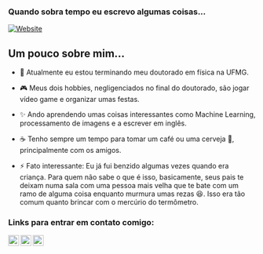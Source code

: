 ### Quando sobra tempo eu escrevo algumas coisas...

[![Website](https://img.shields.io/badge/Site%20Pessoal-RGivisiez-red?style=flat&for-the-badge&logo=github)][mysite]

## Um pouco sobre mim...
	
- 🥼 Atualmente eu estou terminando meu doutorado em física na UFMG.

- 🎮 Meus dois hobbies, negligenciados no final do doutorado, são jogar vídeo game e organizar umas festas.

- ✨ Ando aprendendo umas coisas interessantes como Machine Learning, processamento de imagens e a escrever em inglês.

- ☕ Tenho sempre um tempo para tomar um café ou uma cerveja 🍻, principalmente com os amigos.

- ⚡ Fato interessante: Eu já fui benzido algumas vezes quando era criança. Para quem não sabe o que é isso, basicamente, seus pais te deixam numa sala com uma pessoa mais velha que te bate com um ramo de alguma coisa enquanto murmura umas rezas 😆. Isso era tão comum quanto brincar com o mercúrio do termômetro.

### Links para entrar em contato comigo:

[<img align="left" alt="codeSTACKr | Instagram" width="22px" src="https://cdn.jsdelivr.net/npm/simple-icons@v3/icons/instagram.svg" />][instagram]
[<img align="left" alt="Twitter" width="22px" src="https://cdn.jsdelivr.net/npm/simple-icons@v3/icons/twitter.svg" />][twitter]
[<img align="left" alt="LinkedIn" width="22px" src="https://cdn.jsdelivr.net/npm/simple-icons@v3/icons/linkedin.svg" />][linkedin]

[mysite]: https://rgivisiez.github.io/
[twitter]: https://twitter.com/ronaldogivisiez
[instagram]: https://instagram.com/ronaldo_givisiez
[linkedin]: https://linkedin.com/in/ronaldo-givisiez/
